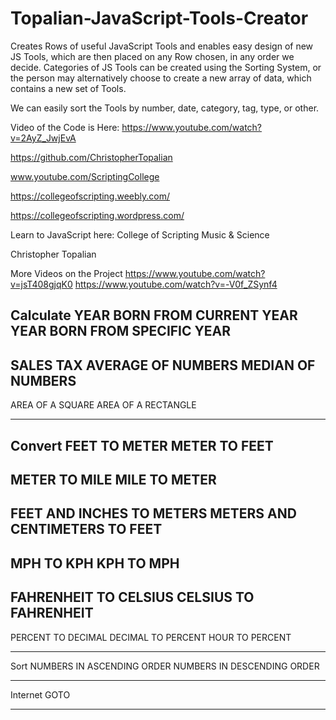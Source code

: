 # Topalian-JavaScript-Tools-Creator
Creates Rows of useful JavaScript Tools and enables easy design of new JS Tools, which are then placed on any Row chosen, in any order we decide.     Categories of JS Tools can be created using the Sorting System, or the person may alternatively choose to create a new array of data, which contains a new set of Tools.

We can easily sort the Tools by number, date, category, tag, type, or other.

Video of the Code is Here: https://www.youtube.com/watch?v=2AyZ_JwjEvA

https://github.com/ChristopherTopalian

www.youtube.com/ScriptingCollege

https://collegeofscripting.weebly.com/

https://collegeofscripting.wordpress.com/

Learn to JavaScript here:
College of Scripting Music & Science

Christopher Topalian

More Videos on the Project
https://www.youtube.com/watch?v=jsT408gjqK0
https://www.youtube.com/watch?v=-V0f_ZSynf4

Calculate
YEAR BORN FROM CURRENT YEAR 
YEAR BORN FROM SPECIFIC YEAR
----
SALES TAX
AVERAGE OF NUMBERS 
MEDIAN OF NUMBERS 
----
AREA OF A SQUARE 
AREA OF A RECTANGLE 
****************

Convert
FEET TO METER
METER TO FEET 
----
METER TO MILE
MILE TO METER 
----
FEET AND INCHES TO METERS 
METERS AND CENTIMETERS TO FEET
----
MPH TO KPH
KPH TO MPH 
----
FAHRENHEIT TO CELSIUS 
CELSIUS TO FAHRENHEIT 
----
PERCENT TO DECIMAL 
DECIMAL TO PERCENT 
HOUR TO PERCENT 
****************

Sort
NUMBERS IN ASCENDING ORDER 
NUMBERS IN DESCENDING ORDER 
****************

Internet
GOTO
****************
